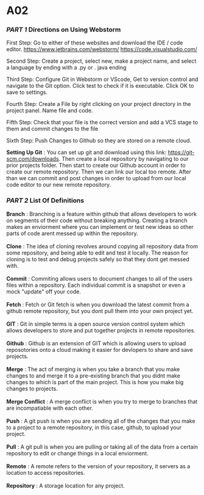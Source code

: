 # A02
### _PART 1_ Directions on Using Webstorm

First Step:  Go to either of these websites and download the IDE / code editor.
https://www.jetbrains.com/webstorm/
https://code.visualstudio.com/

Second Step: Create a project, select new, make a project name, and select a language by ending with a .py or . java ending

Third Step: Configure Git in Webstorm or VScode, Get to version control and navigate to the Git option. Click test to check if it is executable. Click OK to save to settings.

Fourth Step: Create a File by right clicking on your project directory in the project panel. Name file and code.

Fifth Step: Check that your file is the correct version and add a VCS stage to them and commit changes to the file

Sixth Step: Push Changes to Github so they are stored on a remote cloud.

**Setting Up Git** : You can set up git and download using this link: https://git-scm.com/downloads. Then create a local repository by navigating to our prior projects folder. Then start to create our Github account in order to create our remote repository. Then we can link our local too remote. After than we can commit and post changes in order to upload from our local code editor to our new remote repository.

### _PART 2_ List Of Definitions

**Branch** : Branching is a feature within github that allows developers to work on segments of their code without breaking anything. Creating a branch makes an enviorment where you can implement or test new ideas so other parts of code arent messed up within the repository. <br/><br/>
**Clone** : The idea of cloning revolves around copying all repository data from some repository, and being able to edit and test it locally. The reason for cloning is to test and debug projects safely so that they dont get messed with.<br/><br/>
**Commit** : Commiting allows users to document changes to all of the users files within a repository. Each individual commit is a snapshot or even a mock "update" off your code.  <br/><br/>
**Fetch** : Fetch or Git fetch is when you download the latest commit from a github remote repository, but you dont pull them into your own project yet. <br/><br/>
**GIT** : Git in simple terms is a open source version control system which allows developers to store and put together projects in remote repositories. <br/><br/>
**Github** : Github is an extension of GIT which is allowing users to upload reposotories onto a cloud making it easier for devlopers to share and save projects.<br/><br/>
**Merge** : The act of merging is when you take a branch that you make changes to and merge it to a pre-existing branch that you didnt make changes to which is part of the main project. This is how you make big changes to projects.<br/><br/>
**Merge Conflict** : A merge conflict is when you try to merge to branches that are incompatiable with each other.<br/><br/>
**Push** : A git push is when you are sending all of the changes that you make to a project to a remote repository, in this case, github, to upload your project.<br/><br/>
**Pull** : A git pull is when you are pulling or taking all of the data from a certain repository to edit or change things in a local enviorment.<br/><br/>
**Remote** : A remote refers to the version of your repository, it servers as a location to access repositories.<br/><br/>
**Repository** : A storage location for any project. <br/>
